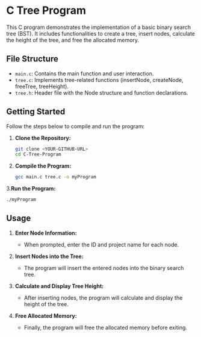 # C Tree Program

This C program demonstrates the implementation of a basic binary search tree (BST). It includes functionalities to create a tree, insert nodes, calculate the height of the tree, and free the allocated memory.

## File Structure

- `main.c`: Contains the main function and user interaction.
- `tree.c`: Implements tree-related functions (insertNode, createNode, freeTree, treeHeight).
- `tree.h`: Header file with the Node structure and function declarations.

## Getting Started

Follow the steps below to compile and run the program:

1. **Clone the Repository:**
   ```bash
   git clone <YOUR-GITHUB-URL>
   cd C-Tree-Program
2. **Compile the Program:**
   ```bash
   gcc main.c tree.c -o myProgram

3.**Run the Program:**
```bash
./myProgram
```
## Usage

1. **Enter Node Information:**
   - When prompted, enter the ID and project name for each node.

2. **Insert Nodes into the Tree:**
   - The program will insert the entered nodes into the binary search tree.

3. **Calculate and Display Tree Height:**
   - After inserting nodes, the program will calculate and display the height of the tree.

4. **Free Allocated Memory:**
   - Finally, the program will free the allocated memory before exiting.

